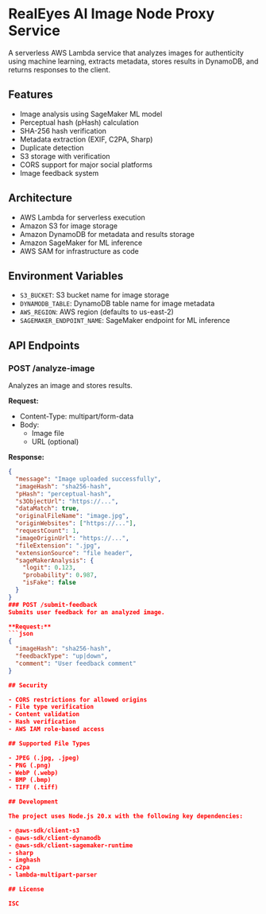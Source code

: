 # RealEyes AI Image Node Proxy Service

A serverless AWS Lambda service that analyzes images for authenticity using machine learning, extracts metadata, stores results in DynamoDB, and returns responses to the client.

## Features

- Image analysis using SageMaker ML model
- Perceptual hash (pHash) calculation
- SHA-256 hash verification
- Metadata extraction (EXIF, C2PA, Sharp)
- Duplicate detection
- S3 storage with verification
- CORS support for major social platforms
- Image feedback system

## Architecture

- AWS Lambda for serverless execution
- Amazon S3 for image storage
- Amazon DynamoDB for metadata and results storage
- Amazon SageMaker for ML inference
- AWS SAM for infrastructure as code

## Environment Variables

- `S3_BUCKET`: S3 bucket name for image storage
- `DYNAMODB_TABLE`: DynamoDB table name for image metadata
- `AWS_REGION`: AWS region (defaults to us-east-2)
- `SAGEMAKER_ENDPOINT_NAME`: SageMaker endpoint for ML inference

## API Endpoints

### POST /analyze-image

Analyzes an image and stores results.

**Request:**

- Content-Type: multipart/form-data
- Body:
  - Image file
  - URL (optional)

**Response:**

````json
{
  "message": "Image uploaded successfully",
  "imageHash": "sha256-hash",
  "pHash": "perceptual-hash",
  "s3ObjectUrl": "https://...",
  "dataMatch": true,
  "originalFileName": "image.jpg",
  "originWebsites": ["https://..."],
  "requestCount": 1,
  "imageOriginUrl": "https://...",
  "fileExtension": ".jpg",
  "extensionSource": "file header",
  "sageMakerAnalysis": {
    "logit": 0.123,
    "probability": 0.987,
    "isFake": false
  }
}
### POST /submit-feedback
Submits user feedback for an analyzed image.

**Request:**
```json
{
  "imageHash": "sha256-hash",
  "feedbackType": "up|down",
  "comment": "User feedback comment"
}

## Security

- CORS restrictions for allowed origins
- File type verification
- Content validation
- Hash verification
- AWS IAM role-based access

## Supported File Types

- JPEG (.jpg, .jpeg)
- PNG (.png)
- WebP (.webp)
- BMP (.bmp)
- TIFF (.tiff)

## Development

The project uses Node.js 20.x with the following key dependencies:

- @aws-sdk/client-s3
- @aws-sdk/client-dynamodb
- @aws-sdk/client-sagemaker-runtime
- sharp
- imghash
- c2pa
- lambda-multipart-parser

## License

ISC
````
